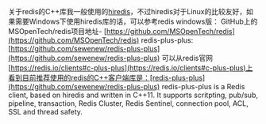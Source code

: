 关于redis的C++库我一般使用的[hiredis](https://github.com/redis/hiredis)，不过hiredis对于Linux的比较友好，如果需要Windows下使用hiredis库的话，可以参考redis windows版：
GitHub上的MSOpenTech/redis项目地址- [https://github.com/MSOpenTech/redis](https://github.com/MSOpenTech/redis)
redis-plus-plus: [https://github.com/sewenew/redis-plus-plus](https://github.com/sewenew/redis-plus-plus)
可以从redis官网[https://redis.io/clients#c-plus-plus](https://redis.io/clients#c-plus-plus)上看到目前推荐使用的redis的C++客户端库是：[redis-plus-plus](https://github.com/sewenew/redis-plus-plus)
redis-plus-plus is a Redis client, based on hiredis and written in C++11. It supports scritpting, pub/sub, pipeline, transaction, Redis Cluster, Redis Sentinel, connection pool, ACL, SSL and thread safety.
